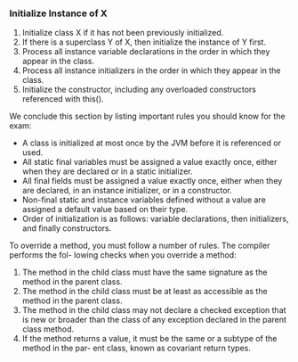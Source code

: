 ### Initialize Instance of X
1. Initialize class X if it has not been previously initialized.
2. If there is a superclass Y of X, then initialize the instance of Y first.
3. Process all instance variable declarations in the order in which they appear in the class.
4. Process all instance initializers in the order in which they appear in the class.
5. Initialize the constructor, including any overloaded constructors referenced with this().

We conclude this section by listing important rules you should know for the exam:

* A class is initialized at most once by the JVM before it is referenced or used.
* All static final variables must be assigned a value exactly once, either when they
are declared or in a static initializer.
* All final fields must be assigned a value exactly once, either when they are declared, in an
instance initializer, or in a constructor.
* Non-final static and instance variables defined without a value are assigned a
default value based on their type.
* Order of initialization is as follows: variable declarations, then initializers, and finally
constructors.

To override a method, you must follow a number of rules. The compiler performs the fol-
lowing checks when you override a method:

1. The method in the child class must have the same signature as the method in the
parent class.
2. The method in the child class must be at least as accessible as the method in the
parent class.
3. The method in the child class may not declare a checked exception that is new or
broader than the class of any exception declared in the parent class method.
4. If the method returns a value, it must be the same or a subtype of the method in the par-
ent class, known as covariant return types.
